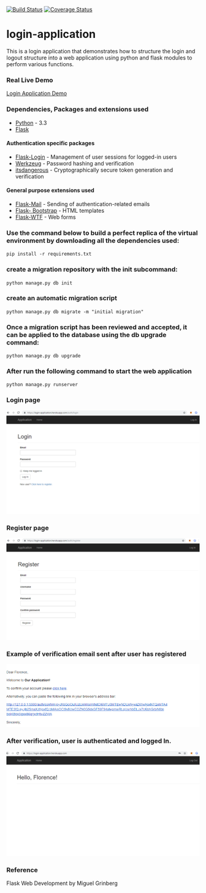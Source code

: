 [![Build Status](https://travis-ci.org/Genza999/login-application.svg?branch=master)](https://travis-ci.org/Genza999/login-application)
[![Coverage Status](https://coveralls.io/repos/github/Genza999/login-application/badge.svg?branch=master)](https://coveralls.io/github/Genza999/login-application?branch=master)


# login-application
This is a login application that demonstrates how to structure the login and logout structure into a web application using python and flask modules to perform various functions.

### Real Live Demo

[Login Application Demo](https://login-application.herokuapp.com/)

### Dependencies, Packages and extensions used

* [Python](https://www.python.org) - 3.3
* [Flask](http://flask.pocoo.org/)

#### Authentication specific packages

* [Flask-Login](https://github.com/maxcountryman/flask-login) - Management of user sessions for logged-in users
* [Werkzeug](http://werkzeug.pocoo.org/) - Password hashing and verification
* [itsdangerous](https://pythonhosted.org/itsdangerous/) - Cryptographically secure token generation and verification

#### General purpose extensions used

* [Flask-Mail](https://github.com/mattupstate/flask-mail) - Sending of authentication-related emails
* [Flask- Bootstrap](https://github.com/mbr/flask-bootstrap) - HTML templates
* [Flask-WTF](https://flask-wtf.readthedocs.io/) - Web forms

### Use the command below to build a perfect replica of the virtual environment by downloading all the dependencies used:

```
pip install -r requirements.txt
```

### create a migration repository with the init subcommand:

```
python manage.py db init
```

### create an automatic migration script

```
python manage.py db migrate -m "initial migration"
```

### Once a migration script has been reviewed and accepted, it can be applied to the database using the db upgrade command:

```
python manage.py db upgrade
```

### After run the following command to start the web application

```
python manage.py runserver
```


### Login page

![Login Image](https://raw.githubusercontent.com/Genza999/login-application/master/img/login.PNG "Login")

### Register page

![Register Image](https://raw.githubusercontent.com/Genza999/login-application/master/img/register.PNG "Register")


### Example of verification email sent after user has registered

![Verification email image](https://raw.githubusercontent.com/Genza999/login-application/master/img/email_verification.PNG "Verification")


### After verification, user is authenticated and logged In.

![Logged In Image](https://raw.githubusercontent.com/Genza999/login-application/master/img/loggedIn.PNG "Logged In")

### Reference

Flask Web Development by Miguel Grinberg



